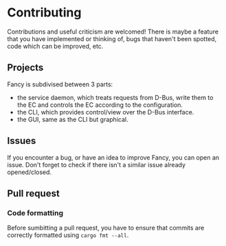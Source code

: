 # Contributing

Contributions and useful criticism are welcomed! There is maybe a feature that you have implemented or thinking of, bugs that haven't been spotted, code which can be improved, etc.

## Projects

Fancy is subdivised between 3 parts:
- the service daemon, which treats requests from D-Bus, write them to the EC and controls the EC according to the configuration.
- the CLI, which provides control/view over the D-Bus interface.
- the GUI, same as the CLI but graphical.

## Issues

If you encounter a bug, or have an idea to improve Fancy, you can open an issue. Don't forget to check if there isn't a similar issue already opened/closed.

## Pull request

### Code formatting

Before sumbitting a pull request, you have to ensure that commits are correctly formatted using `cargo fmt --all`.
